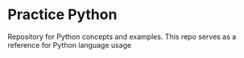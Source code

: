 # Practice Python
Repository for Python concepts and examples. This repo serves as a reference for Python language usage


